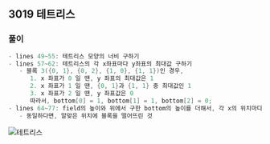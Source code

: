## 3019 테트리스

### 풀이
```c++
- lines 49~55: 테트리스 모양의 너비 구하기
- lines 57~62: 테트리스의 각 x좌표마다 y좌표의 최대값 구하기
   - 블록 3({0, 1}, {0, 2}, {1, 0}, {1, 1})인 경우,  
      1. x 좌표가 0 일 땐, y 좌표의 최대값은 1
      2. x 좌표가 1 일 땐, {0, 1}과 {1, 1} 중 최대값인 1
      3. x 좌표가 2 일 땐, y 좌표값은 0  
      따라서, bottom[0] = 1, bottom[1] = 1, bottom[2] = 0;
- lines 64~77: field의 높이와 위에서 구한 bottom의 높이를 더해서, 각 x의 위치마다 높이값이 동일한지 확인
   - 동일하다면, 알맞은 위치에 블록을 떨어뜨린 것
```

![테트리스](https://user-images.githubusercontent.com/57518908/156490490-ee8d8e46-9249-437e-9124-09b7d7ae86e3.jpeg)
